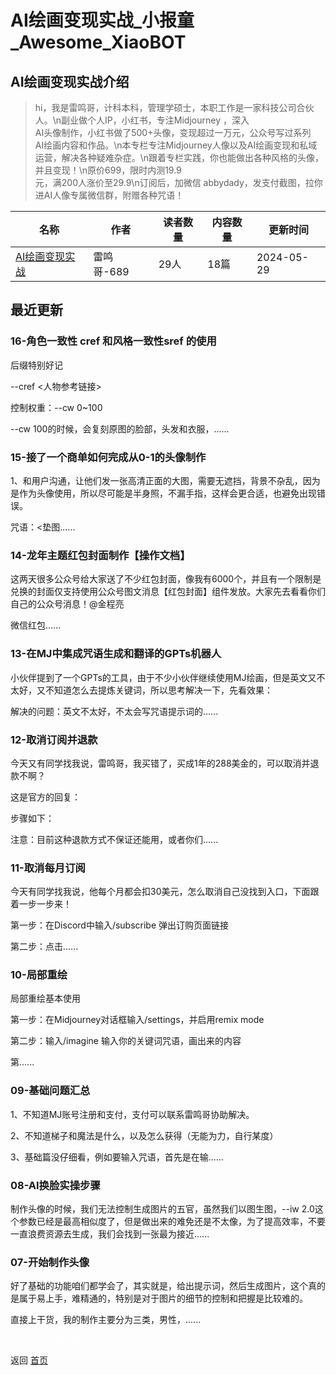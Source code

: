 # AI绘画变现实战_小报童_Awesome_XiaoBOT

## AI绘画变现实战介绍
> hi，我是雷鸣哥，计科本科，管理学硕士，本职工作是一家科技公司合伙人。\n副业做个人IP，小红书，专注Midjourney ，深入  
AI头像制作，小红书做了500+头像，变现超过一万元，公众号写过系列  
AI绘画内容和作品。\n本专栏专注Midjourney人像以及AI绘画变现和私域运营，解决各种疑难杂症。\n跟着专栏实践，你也能做出各种风格的头像，并且变现！\n原价699，限时内测19.9  
元，满200人涨价至29.9\n订阅后，加微信 abbydady，发支付截图，拉你进AI人像专属微信群，附赠各种咒语！  
  


|名称|作者|读者数量|内容数量|更新时间|
|---|---|---|---|---|
|[AI绘画变现实战](https://xiaobot.net/p/LMG88?refer=0b133df9-27dc-423b-8101-639049001c13)|雷鸣哥-689|29人|18篇|2024-05-29|

## 最近更新
### 16-角色一致性 cref 和风格一致性sref 的使用

后缀特别好记

\--cref <人物参考链接>

控制权重：--cw 0~100

\--cw 100的时候，会复刻原图的脸部，头发和衣服，......

### 15-接了一个商单如何完成从0-1的头像制作

1、和用户沟通，让他们发一张高清正面的大图，需要无遮挡，背景不杂乱，因为是作为头像使用，所以尽可能是半身照，不漏手指，这样会更合适，也避免出现错误。

咒语：<垫图......

### 14-龙年主题红包封面制作【操作文档】

这两天很多公众号给大家送了不少红包封面，像我有6000个，并且有一个限制是兑换的封面仅支持使用公众号图文消息【红包封面】组件发放。大家先去看看你们自己的公众号消息！@金程亮

微信红包......

### 13-在MJ中集成咒语生成和翻译的GPTs机器人

小伙伴提到了一个GPTs的工具，由于不少小伙伴继续使用MJ绘画，但是英文又不太好，又不知道怎么去提炼关键词，所以思考解决一下，先看效果：

解决的问题：英文不太好，不太会写咒语提示词的......

### 12-取消订阅并退款

今天又有同学找我说，雷鸣哥，我买错了，买成1年的288美金的，可以取消并退款不啊？

这是官方的回复：

步骤如下：

注意：目前这种退款方式不保证还能用，或者你们......

### 11-取消每月订阅

今天有同学找我说，他每个月都会扣30美元，怎么取消自己没找到入口，下面跟着一步一步来！

第一步：在Discord中输入/subscribe 弹出订购页面链接

第二步：点击......

### 10-局部重绘

局部重绘基本使用

第一步：在Midjourney对话框输入/settings，并启用remix mode

第二步：输入/imagine 输入你的关键词咒语，画出来的内容

第......

### 09-基础问题汇总

1、不知道MJ账号注册和支付，支付可以联系雷鸣哥协助解决。

2、不知道梯子和魔法是什么，以及怎么获得（无能为力，自行某度）

3、基础篇没仔细看，例如要输入咒语，首先是在输......

### 08-AI换脸实操步骤

制作头像的时候，我们无法控制生成图片的五官，虽然我们以图生图，--iw
2.0这个参数已经是最高相似度了，但是做出来的难免还是不太像，为了提高效率，不要一直浪费资源去生成，我们会找到一张最为接近......

### 07-开始制作头像

好了基础的功能咱们都学会了，其实就是，给出提示词，然后生成图片，这个真的是属于易上手，难精通的，特别是对于图片的细节的控制和把握是比较难的。

直接上干货，我的制作主要分为三类，男性，......


<a href="https://github.com/Reno9527/awesome-xiaobot" style="color: white; text-decoration: none;">awesome-xiaobot</a>

返回 [首页](../README.md)
